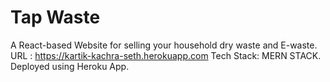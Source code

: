# Tap Waste
A React-based Website for selling your household dry waste and E-waste.
URL : https://kartik-kachra-seth.herokuapp.com
Tech Stack: MERN STACK.
Deployed using Heroku App.
